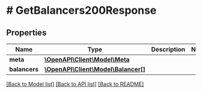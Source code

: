 # # GetBalancers200Response

## Properties

Name | Type | Description | Notes
------------ | ------------- | ------------- | -------------
**meta** | [**\OpenAPI\Client\Model\Meta**](Meta.md) |  |
**balancers** | [**\OpenAPI\Client\Model\Balancer[]**](Balancer.md) |  |

[[Back to Model list]](../../README.md#models) [[Back to API list]](../../README.md#endpoints) [[Back to README]](../../README.md)
